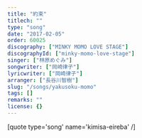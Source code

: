 ```yaml
---
title: "約束"
titlech: ""
type: "song"
date: "2017-02-05"
order: 60025
discography: ["MINKY MOMO LOVE STAGE"]
discographyId: ["minky-momo-love-stage"]
singer: ["林原めぐみ"]
songwriter: ["岡崎律子"]
lyricwriter: ["岡崎律子"]
arranger: ["長谷川智樹"]
slug: "/songs/yakusoku-momo"
tags: []
remarks: ""
license: {}
---
```


[quote type='song' name='kimisa-eireba' /\]
